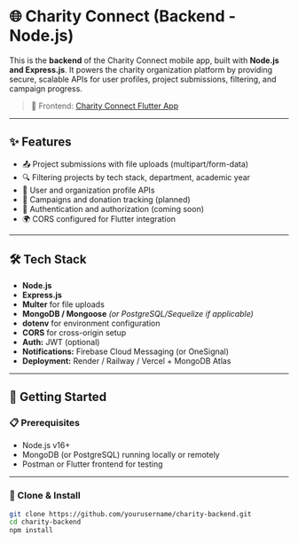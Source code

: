 # 🌐 Charity Connect (Backend - Node.js)

This is the **backend** of the Charity Connect mobile app, built with **Node.js and Express.js**. It powers the charity organization platform by providing secure, scalable APIs for user profiles, project submissions, filtering, and campaign progress.

> 🔗 Frontend: [Charity Connect Flutter App](https://github.com/yourusername/charity-frontend)

---

## ✨ Features

- 📤 Project submissions with file uploads (multipart/form-data)
- 🔍 Filtering projects by tech stack, department, academic year
- 👤 User and organization profile APIs
- 🧾 Campaigns and donation tracking (planned)
- 🔐 Authentication and authorization (coming soon)
- 🌍 CORS configured for Flutter integration

---

## 🛠️ Tech Stack

- **Node.js**
- **Express.js**
- **Multer** for file uploads
- **MongoDB / Mongoose** *(or PostgreSQL/Sequelize if applicable)*
- **dotenv** for environment configuration
- **CORS** for cross-origin setup
- **Auth:** JWT (optional)
- **Notifications:** Firebase Cloud Messaging (or OneSignal)
- **Deployment:** Render / Railway / Vercel + MongoDB Atlas

---

## 🚀 Getting Started

### 📋 Prerequisites

- Node.js v16+
- MongoDB (or PostgreSQL) running locally or remotely
- Postman or Flutter frontend for testing

---

### 🧪 Clone & Install

```bash
git clone https://github.com/yourusername/charity-backend.git
cd charity-backend
npm install
